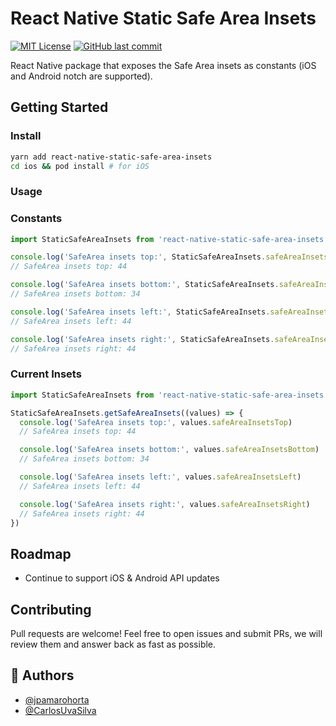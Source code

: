 # React Native Static Safe Area Insets

[![MIT License](https://img.shields.io/apm/l/atomic-design-ui)](https://github.com/Gaspard-Bruno/react-native-static-safe-area-insets/blob/main/LICENSE)
[![GitHub last commit](https://img.shields.io/github/last-commit/Gaspard-Bruno/react-native-static-safe-area-insets)](https://github.com/Gaspard-Bruno/react-native-static-safe-area-insets/graphs/commit-activity)

React Native package that exposes the Safe Area insets as constants (iOS and Android notch are supported).

## Getting Started

### Install
```sh
yarn add react-native-static-safe-area-insets
cd ios && pod install # for iOS
```

### Usage

### Constants
```javascript
import StaticSafeAreaInsets from 'react-native-static-safe-area-insets';

console.log('SafeArea insets top:', StaticSafeAreaInsets.safeAreaInsetsTop)
// SafeArea insets top: 44

console.log('SafeArea insets bottom:', StaticSafeAreaInsets.safeAreaInsetsBottom)
// SafeArea insets bottom: 34

console.log('SafeArea insets left:', StaticSafeAreaInsets.safeAreaInsetsLeft)
// SafeArea insets left: 44

console.log('SafeArea insets right:', StaticSafeAreaInsets.safeAreaInsetsRight)
// SafeArea insets right: 44
```

### Current Insets
```javascript
import StaticSafeAreaInsets from 'react-native-static-safe-area-insets';

StaticSafeAreaInsets.getSafeAreaInsets((values) => {
  console.log('SafeArea insets top:', values.safeAreaInsetsTop)
  // SafeArea insets top: 44

  console.log('SafeArea insets bottom:', values.safeAreaInsetsBottom)
  // SafeArea insets bottom: 34

  console.log('SafeArea insets left:', values.safeAreaInsetsLeft)
  // SafeArea insets left: 44

  console.log('SafeArea insets right:', values.safeAreaInsetsRight)
  // SafeArea insets right: 44
})
```

## Roadmap
- Continue to support iOS & Android API updates

## Contributing
Pull requests are welcome! Feel free to open issues and submit PRs, we will review them and answer back as fast as possible.

## 🚀 Authors

- [@jpamarohorta](https://www.github.com/jpamarohorta)
- [@CarlosUvaSilva](https://www.github.com/CarlosUvaSilva)
